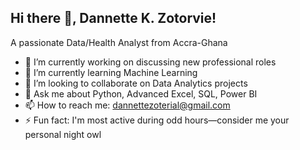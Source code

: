 ## Hi there 👋, Dannette K. Zotorvie!

A passionate Data/Health Analyst from Accra-Ghana

- 🔭 I’m currently working on discussing new professional roles
- 🌱 I’m currently learning Machine Learning
- 👯 I’m looking to collaborate on Data Analytics projects
- 💬 Ask me about Python, Advanced Excel, SQL, Power BI
- 📫 How to reach me: dannettezoterial@gmail.com
- ⚡ Fun fact: I'm most active during odd hours—consider me your personal night owl

